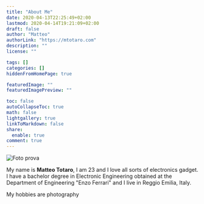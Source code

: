 ```yaml
---
title: "About Me"
date: 2020-04-13T22:25:49+02:00
lastmod: 2020-04-14T19:21:09+02:00
draft: false
author: "Matteo"
authorLink: "https://mtotaro.com"
description: ""
license: ""

tags: []
categories: []
hiddenFromHomePage: true

featuredImage: ""
featuredImagePreview: ""

toc: false
autoCollapseToc: true
math: false
lightgallery: true
linkToMarkdown: false
share:
  enable: true
comment: true
---
```


![Foto prova](/images/cover_universe.jpg "Foto prova")

My name is **Matteo Totaro**, I am 23 and I love all sorts of electronics gadget.
I have a bachelor degree in Electronic Engineering obtained at the Department of Engineering "Enzo Ferrari" and I live in Reggio Emilia, Italy.

My hobbies are photography